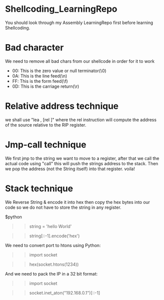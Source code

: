 # Shellcoding_LearningRepo
You should look through my Assembly LearningRepo first before learning Shellcoding.

# Bad character
We need to remove all bad chars from our shellcode in order for it to work
- 00: This is the zero value or null terminator(\0)
- 0A: This is the line feed(\n)
- FF: This is the form feed(\f)
- 0D: This is the carriage return(\r)

# Relative address technique
we shall use "lea <destination>, [rel <source>]"
where the rel instruction will compute the address of the source relative to the RIP register.
  

# Jmp-call technique
We first jmp to the string we want to move to a register, after that we call the actual code using "call" this will push the strings address to the stack.
Then we pop the address (not the String itself) into that register. voila!


# Stack technique
We Reverse String & encode it into hex then copy the hex bytes into our code so we do not have to store the string in any register.

$python
>> string = 'hello World'

>> string[::-1].encode('hex')

We need to convert port to htons using Python:
>> import socket

>> hex(socket.htons(1234))

And we need to pack the IP in a 32 bit format:
>> import socket

>> socket.inet_aton("192.168.0.1")[::-1]





